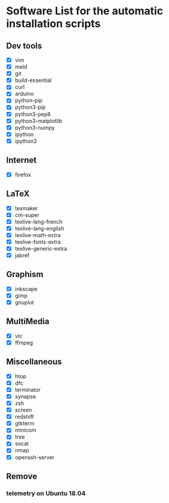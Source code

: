# Software List for the automatic installation scripts

## Dev tools
- [x] vim
- [x] meld
- [x] git
- [x] build-essential
- [x] curl
- [x] arduino
- [x] python-pip
- [x] python3-pip
- [x] python3-pep8
- [x] python3-matplotlib
- [x] python3-numpy
- [x] ipython
- [x] ipython3

## Internet
- [x] firefox

## LaTeX
- [x] texmaker
- [x] cm-super
- [x] texlive-lang-french
- [x] texlive-lang-english
- [x] texlive-math-extra
- [x] texlive-fonts-extra
- [x] texlive-generic-extra
- [x] jabref

## Graphism
- [x] inkscape
- [x] gimp
- [x] gnuplot

## MultiMedia
- [x] vlc
- [x] ffmpeg

## Miscellaneous
- [x] htop
- [x] dfc
- [x] terminator
- [x] synapse
- [x] zsh
- [x] screen
- [x] redshift
- [x] gtkterm
- [x] minicom
- [x] tree
- [x] socat
- [x] nmap
- [x] openssh-server

## Remove

### telemetry on Ubuntu 18.04

